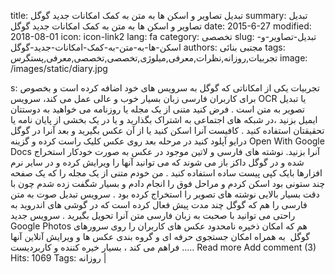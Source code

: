 title: تبدیل تصاویر و اسکن ها به متن به کمک امکانات جدید گوگل
summary: تبدیل تصاویر و اسکن ها به متن به کمک امکانات جدید گوگل
date: 2015-6-27
modified: 2018-08-01
icon:  icon-link2
lang: fa
category: تخصصی
slug: تبدیل-تصاویر-و-اسکن-ها-به-متن-به-کمک-امکانات-جدید-گوگل
authors: مجتبی بنائی
tags: تجربیات,روزانه,نظرات,معرفی,میلوژی,تخصصی,تخصصی,معرفی,پستگرس
image: /images/static/diary.jpg

s: تجربیات یکی از امکاناتی که گوگل به سرویس های خود اضافه کرده است و بخصوص برای کاربران فارسی زبان بسیار خوب و عالی عمل می کند، سرویس OCR یا تبدیل تصویر به متن است .  فرض کنید متنی از یک مجله یا روزنامه می خواهید به دوستتان ایمیل بزنید ،‌در شبکه های اجتماعی به اشتراک بگذارید و یا در یک بخشی از پایان نامه یا تحقیقتان استفاده کنید . کافیست آنرا اسکن کنید یا از آن عکس بگیرید و بعد آنرا در گوگل درایو آپلود کنید در مرحله بعد روی عکس کلیک راست کرده و گزینه Open With Google Docs‌ آنرا بزنید. نوشته های فارسی و لاتین موجود در عکس به صورت خودکار استخراج شده و در گوگل داکز باز می شوند که می توانید آنها را ویرایش کرده و در سایر نرم افزارها بایک کپی پیست ساده استفاده کنید .  من خودم متنی از یک مجله را که یک صفحه چند ستونی بود اسکن کردم و مراحل فوق را انجام دادم و بسیار شگفت زده شدم چون با دقت بسیار بالایی نوشته های تصویر را استخراج کرده بود . سرویس تبدیل صوت به متن فارسی را هم که گوگل چند مدت پیش فعال کرده است که در گوشی های اندروید به راحتی می توانید با صحبت به زبان فارسی متن آنرا تحویل بگیرید .  سرویس جدید Google Photos‌ هم که امکان ذخیره نامحدود عکس های کاربران را روی سرورهای گوگل  به همراه امکان جستجوی حرفه ای و گروه بندی عکس ها و ویرایش آنلاین آنها فراهم می کند ، بسیار خیره کننده و کاربردیست .....   Read more    Add comment (3)   Hits: 1069   Tags: روزانه |
